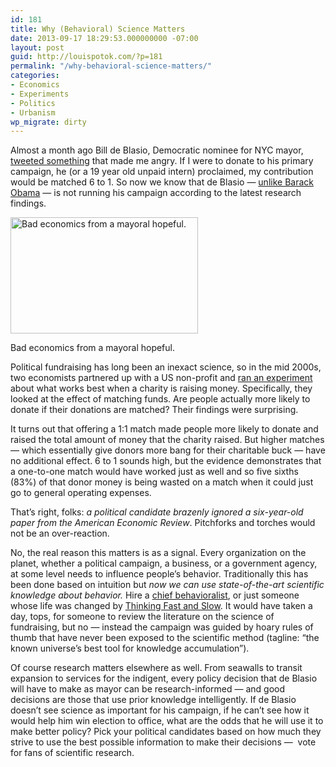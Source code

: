 ```yaml
---
id: 181
title: Why (Behavioral) Science Matters
date: 2013-09-17 18:29:53.000000000 -07:00
layout: post
guid: http://louispotok.com/?p=181
permalink: "/why-behavioral-science-matters/"
categories:
- Economics
- Experiments
- Politics
- Urbanism
wp_migrate: dirty
---
```

Almost a month ago Bill de Blasio, Democratic nominee for NYC mayor, [tweeted something](https://twitter.com/deBlasioNYC/status/371689879811670018) that made me angry. If I were to donate to his primary campaign, he (or a 19 year old unpaid intern) proclaimed, my contribution would be matched 6 to 1. So now we know that de Blasio &#8212; [unlike Barack Obama](http://www.nytimes.com/2012/11/13/health/dream-team-of-behavioral-scientists-advised-obama-campaign.html?pagewanted=all) &#8212; is not running his campaign according to the latest research findings.

<div id="attachment_193" style="width: 310px" class="wp-caption alignnone">
  <a href="http://louispotok.com/wp-content/uploads/2013/09/DiBlasio.jpg"><img aria-describedby="caption-attachment-193" loading="lazy" class="size-medium wp-image-193" alt="Bad economics from a mayoral hopeful." src="http://louispotok.com/wp-content/uploads/2013/09/DiBlasio-300x186.jpg" width="300" height="186" srcset="https://louispotok.com/wp-content/uploads/2013/09/DiBlasio-300x186.jpg 300w, https://louispotok.com/wp-content/uploads/2013/09/DiBlasio.jpg 495w" sizes="(max-width: 300px) 100vw, 300px" /></a>
  
  <p id="caption-attachment-193" class="wp-caption-text">
    Bad economics from a mayoral hopeful.
  </p>
</div>

Political fundraising has long been an inexact science, so in the mid 2000s, two economists partnered up with a US non-profit and [ran an experiment](http://www.nber.org/papers/w12338) about what works best when a charity is raising money. Specifically, they looked at the effect of matching funds. Are people actually more likely to donate if their donations are matched? Their findings were surprising.

It turns out that offering a 1:1 match made people more likely to donate and raised the total amount of money that the charity raised. But higher matches &#8212; which essentially give donors more bang for their charitable buck &#8212; have no additional effect. 6 to 1 sounds high, but the evidence demonstrates that a one-to-one match would have worked just as well and so five sixths (83%) of that donor money is being wasted on a match when it could just go to general operating expenses.

That&#8217;s right, folks: _a political candidate brazenly ignored a six-year-old paper from the American Economic Review_. Pitchforks and torches would not be an over-reaction.

No, the real reason this matters is as a signal. Every organization on the planet, whether a political campaign, a business, or a government agency, at some level needs to influence people&#8217;s behavior. Traditionally this has been done based on intuition but _now we can use state-of-the-art scientific knowledge about behavior._ Hire a [chief behavioralist](http://blog.opower.com/2013/08/in-interview-with-science-rockstars-opowers-john-balz-highlights-the-power-of-behavioral-science/), or just someone whose life was changed by [Thinking Fast and Slow](http://www.amazon.com/gp/product/0374275637/ref=as_li_ss_tl?ie=UTF8&camp=1789&creative=390957&creativeASIN=0374275637&linkCode=as2&tag=capilactio-20). It would have taken a day, tops, for someone to review the literature on the science of fundraising, but no &#8212; instead the campaign was guided by hoary rules of thumb that have never been exposed to the scientific method (tagline: &#8220;the known universe&#8217;s best tool for knowledge accumulation&#8221;).

Of course research matters elsewhere as well. From seawalls to transit expansion to services for the indigent, every policy decision that de Blasio will have to make as mayor can be research-informed &#8212; and good decisions are those that use prior knowledge intelligently. If de Blasio doesn&#8217;t see science as important for his campaign, if he can&#8217;t see how it would help him win election to office, what are the odds that he will use it to make better policy? Pick your political candidates based on how much they strive to use the best possible information to make their decisions &#8212;  vote for fans of scientific research.